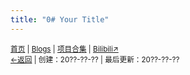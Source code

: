 ```yaml
---
title: "0# Your Title"
---
```

<small><a href="/">首页</a> | <a href="/blogs">Blogs</a> | <a href="/Project">项目合集</a> | <a href="https://space.bilibili.com/1987247870">Bilibili↗</a><br><a href="../">←返回</a> | 
创建：20??-??-?? | 最后更新：20??-??-??</small><br>